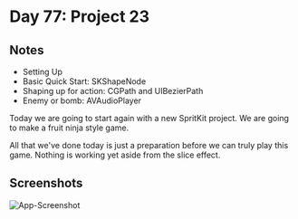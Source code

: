 # Day 77: Project 23

## Notes
- Setting Up
- Basic Quick Start: SKShapeNode
- Shaping up for action: CGPath and UIBezierPath
- Enemy or bomb: AVAudioPlayer


Today we are going to start again with a new SpritKit project. We are going to make a fruit ninja style game.


All that we've done today is just a preparation before we can truly play this game. Nothing is working yet aside from the slice effect.



## Screenshots
![App-Screenshot](documentation/1.gif)

